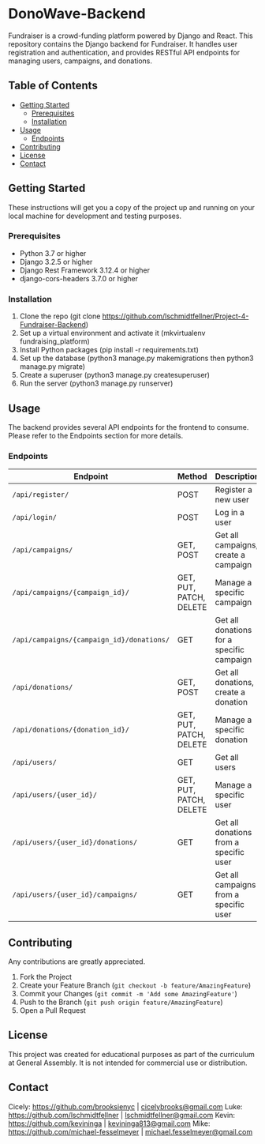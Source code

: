 # DonoWave-Backend

Fundraiser is a crowd-funding platform powered by Django and React. This repository contains the Django backend for Fundraiser. It handles user registration and authentication, and provides RESTful API endpoints for managing users, campaigns, and donations.

## Table of Contents

- [Getting Started](#getting-started)
  - [Prerequisites](#prerequisites)
  - [Installation](#installation)
- [Usage](#usage)
  - [Endpoints](#endpoints)
- [Contributing](#contributing)
- [License](#license)
- [Contact](#contact)

## Getting Started

These instructions will get you a copy of the project up and running on your local machine for development and testing purposes.

### Prerequisites

- Python 3.7 or higher
- Django 3.2.5 or higher
- Django Rest Framework 3.12.4 or higher
- django-cors-headers 3.7.0 or higher

### Installation

1. Clone the repo (git clone https://github.com/lschmidtfellner/Project-4-Fundraiser-Backend)
2. Set up a virtual environment and activate it (mkvirtualenv fundraising_platform)
3. Install Python packages (pip install -r requirements.txt)
4. Set up the database (python3 manage.py makemigrations then python3 manage.py migrate)
5. Create a superuser (python3 manage.py createsuperuser)
6. Run the server (python3 manage.py runserver)

## Usage

The backend provides several API endpoints for the frontend to consume. Please refer to the Endpoints section for more details.

### Endpoints

| Endpoint                                  | Method           | Description                                                 |
| ----------------------------------------- | ---------------- | ----------------------------------------------------------- |
| `/api/register/`                          | POST             | Register a new user                                         |
| `/api/login/`                             | POST             | Log in a user                                               |
| `/api/campaigns/`                         | GET, POST        | Get all campaigns, create a campaign                        |
| `/api/campaigns/{campaign_id}/`           | GET, PUT, PATCH, DELETE | Manage a specific campaign                      |
| `/api/campaigns/{campaign_id}/donations/` | GET              | Get all donations for a specific campaign                   |
| `/api/donations/`                         | GET, POST        | Get all donations, create a donation                        |
| `/api/donations/{donation_id}/`           | GET, PUT, PATCH, DELETE | Manage a specific donation                      |
| `/api/users/`                             | GET              | Get all users                                               |
| `/api/users/{user_id}/`                   | GET, PUT, PATCH, DELETE | Manage a specific user                          |
| `/api/users/{user_id}/donations/`         | GET              | Get all donations from a specific user                      |
| `/api/users/{user_id}/campaigns/`         | GET              | Get all campaigns from a specific user                      |

## Contributing

Any contributions are greatly appreciated.

1. Fork the Project
2. Create your Feature Branch (`git checkout -b feature/AmazingFeature`)
3. Commit your Changes (`git commit -m 'Add some AmazingFeature'`)
4. Push to the Branch (`git push origin feature/AmazingFeature`)
5. Open a Pull Request

## License

This project was created for educational purposes as part of the curriculum at General Assembly. It is not intended for commercial use or distribution.

## Contact

Cicely: https://github.com/brooksienyc | cicelybrooks@gmail.com
Luke: https://github.com/lschmidtfellner | lschmidtfellner@gmail.com
Kevin: https://github.com/kevininga | kevininga813@gmail.com
Mike: https://github.com/michael-fesselmeyer | michael.fesselmeyer@gmail.com 
